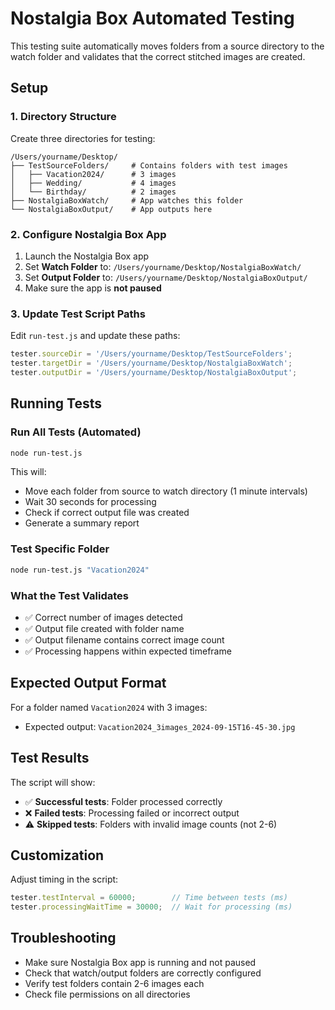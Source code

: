 # Nostalgia Box Automated Testing

This testing suite automatically moves folders from a source directory to the watch folder and validates that the correct stitched images are created.

## Setup

### 1. Directory Structure
Create three directories for testing:

```
/Users/yourname/Desktop/
├── TestSourceFolders/     # Contains folders with test images
│   ├── Vacation2024/      # 3 images
│   ├── Wedding/           # 4 images
│   └── Birthday/          # 2 images
├── NostalgiaBoxWatch/     # App watches this folder
└── NostalgiaBoxOutput/    # App outputs here
```

### 2. Configure Nostalgia Box App
1. Launch the Nostalgia Box app
2. Set **Watch Folder** to: `/Users/yourname/Desktop/NostalgiaBoxWatch/`
3. Set **Output Folder** to: `/Users/yourname/Desktop/NostalgiaBoxOutput/`
4. Make sure the app is **not paused**

### 3. Update Test Script Paths
Edit `run-test.js` and update these paths:
```javascript
tester.sourceDir = '/Users/yourname/Desktop/TestSourceFolders';
tester.targetDir = '/Users/yourname/Desktop/NostalgiaBoxWatch';
tester.outputDir = '/Users/yourname/Desktop/NostalgiaBoxOutput';
```

## Running Tests

### Run All Tests (Automated)
```bash
node run-test.js
```
This will:
- Move each folder from source to watch directory (1 minute intervals)
- Wait 30 seconds for processing
- Check if correct output file was created
- Generate a summary report

### Test Specific Folder
```bash
node run-test.js "Vacation2024"
```

### What the Test Validates
- ✅ Correct number of images detected
- ✅ Output file created with folder name
- ✅ Output filename contains correct image count
- ✅ Processing happens within expected timeframe

## Expected Output Format
For a folder named `Vacation2024` with 3 images:
- Expected output: `Vacation2024_3images_2024-09-15T16-45-30.jpg`

## Test Results
The script will show:
- ✅ **Successful tests**: Folder processed correctly
- ❌ **Failed tests**: Processing failed or incorrect output
- ⚠️ **Skipped tests**: Folders with invalid image counts (not 2-6)

## Customization
Adjust timing in the script:
```javascript
tester.testInterval = 60000;        // Time between tests (ms)
tester.processingWaitTime = 30000;  // Wait for processing (ms)
```

## Troubleshooting
- Make sure Nostalgia Box app is running and not paused
- Check that watch/output folders are correctly configured
- Verify test folders contain 2-6 images each
- Check file permissions on all directories